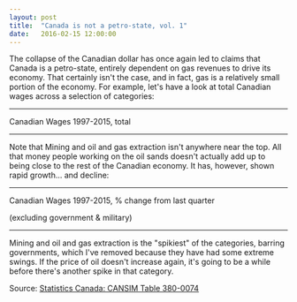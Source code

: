 ```yaml
---
layout: post
title:  "Canada is not a petro-state, vol. 1"
date:   2016-02-15 12:00:00
---
```


The collapse of the Canadian dollar has once again led to claims that Canada is a petro-state, entirely dependent on gas revenues to drive its economy. That certainly isn't the case, and in fact, gas is a relatively small portion of the economy. For example, let's have a look at total Canadian wages across a selection of categories:

* * *

<p class="petroTitle">Canadian Wages 1997-2015, total</p>

<div id="petroChart"></div>
<div id="petroTip">
	<p class="tipTitle"><span id="wageCategory"></span></p>
	<p class="tipInfo"><span id="wageType"></span></p>
	<p class="tipInfo"><span id="wageAmount"></span></p>
</div>

* * *

Note that Mining and oil and gas extraction isn't anywhere near the top. All that money people working on the oil sands doesn't actually add up to being close to the rest of the Canadian economy. It has, however, shown rapid growth... and decline:

* * *

<p class="petroTitle">Canadian Wages 1997-2015, % change from last quarter</p>
<p class="subPetroTitle">(excluding government & military)</p>

<div id="petroChChart"></div>
<div id="petroChTip" class="tooltip">
	<p class="tipTitle"><span id="wageCategory"></span></p>
	<p class="tipInfo"><span id="wageType"></span></p>
	<p class="tipInfo"><span id="wageAmount"></span></p>
</div>

* * *

Mining and oil and gas extraction is the "spikiest" of the categories, barring governments, which I've removed because they have had some extreme swings. If the price of oil doesn't increase again, it's going to be a while before there's another spike in that category.

Source: [Statistics Canada: CANSIM Table 380-0074](http://www5.statcan.gc.ca/cansim/a26?lang=eng&retrLang=eng&id=3800074&&pattern=&stByVal=1&p1=1&p2=49&tabMode=dataTable&csid=)

<script type="text/javascript" src="{{ site.baseurl }}/js/colorbrewer.js"></script>
<script>{% include 2016/02/petroChart.js %}</script>
<script>{% include 2016/02/petroChChart.js %}</script>
<style>{% include 2016/02/petro1.css %}</style>